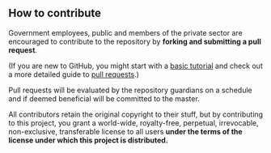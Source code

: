 ## How to contribute
Government employees, public and members of the private sector are encouraged to contribute to 
the repository by **forking and submitting a pull request**. 

(If you are new to GitHub, you might start with a [basic tutorial](https://help.github.com/articles/set-up-git) 
and check out a more detailed guide to [pull requests](https://help.github.com/articles/using-pull-requests/).)

Pull requests will be evaluated by the repository guardians on a schedule and if deemed beneficial 
will be committed to the master.

All contributors retain the original copyright to their stuff, but by contributing to this project, 
you grant a world-wide, royalty-free, perpetual, irrevocable, non-exclusive, transferable license 
to all users **under the terms of the license under which this project is distributed.**
